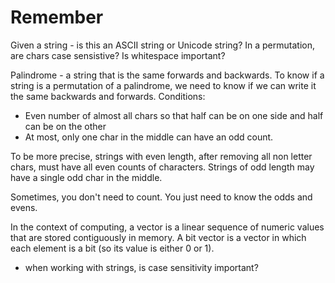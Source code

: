# Remember

Given a string - is this an ASCII string or Unicode string?
In a permutation, are chars case sensistive?
Is whitespace important?

Palindrome - a string that is the same forwards and backwards. To know if a string is a permutation of a palindrome, we need to know if we can write it the same backwards and forwards. Conditions:

- Even number of almost all chars so that half can be on one side and half can be on the other
- At most, only one char in the middle can have an odd count.

To be more precise, strings with even length, after removing all non letter chars, must have all even counts of characters. Strings of odd length may have a single odd char in the middle.

Sometimes, you don't need to count. You just need to know the odds and evens.

In the context of computing, a vector is a linear sequence of numeric values that are stored contiguously in memory. A bit vector is a vector in which each element is a bit (so its value is either 0 or 1).

- when working with strings, is case sensitivity important?